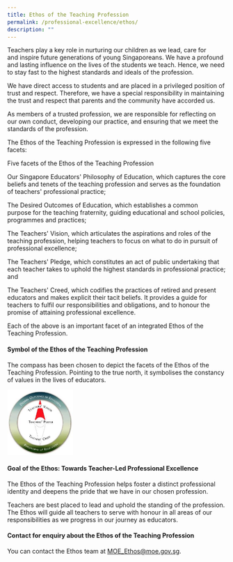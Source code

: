 ```yaml
---
title: Ethos of the Teaching Profession
permalink: /professional-excellence/ethos/
description: ""
---
```


Teachers play a key role in nurturing our children as we&nbsp;lead,&nbsp;care&nbsp;for and&nbsp;inspire&nbsp;future generations of young Singaporeans.&nbsp;We have a profound and lasting influence on the lives of the students we teach. Hence, we need to stay fast to the highest standards and ideals of the profession.

We have direct access to students and are placed in a privileged position of trust and respect.&nbsp;Therefore, we have a special responsibility in maintaining the trust and respect that parents and the community have accorded us.

As members of a trusted profession, we are responsible for reflecting on our own conduct, developing our practice, and ensuring that we meet the standards of the profession.

The Ethos of the Teaching Profession is expressed in the following five facets:

Five facets of the Ethos of the Teaching Profession

Our Singapore Educators' Philosophy of Education, which captures the&nbsp;core beliefs&nbsp;and tenets of the teaching profession and serves as the foundation of teachers' professional practice;&nbsp;

The&nbsp;Desired Outcomes of Education, which establishes a&nbsp;common purpose&nbsp;for the teaching fraternity, guiding educational and school policies, programmes and practices;

The&nbsp;Teachers' Vision, which articulates the&nbsp;aspirations and roles&nbsp;of the teaching profession, helping teachers to focus on what to do in pursuit of professional excellence;&nbsp;

The&nbsp;Teachers' Pledge, which constitutes an&nbsp;act of public undertaking&nbsp;that each teacher takes to uphold the highest standards in professional practice; and&nbsp;&nbsp;&nbsp;&nbsp;&nbsp;

The&nbsp;Teachers' Creed, which codifies the practices of retired and present educators and makes explicit their tacit beliefs. It provides a&nbsp;guide&nbsp;for teachers to fulfil our responsibilities and obligations, and to honour the promise of attaining professional excellence.

Each of the above is an important facet of an integrated Ethos of the Teaching Profession.

#### Symbol of the Ethos of the Teaching Profession

The compass has been chosen to depict the facets of the Ethos of the Teaching Profession. Pointing to the true north, it symbolises the constancy of values in the lives of educators.

<img src="/images/proex2.png" style="width:30%">

#### Goal of the Ethos: Towards Teacher-Led Professional Excellence

The Ethos of the Teaching Profession helps foster a distinct professional identity and deepens the pride that we have in our chosen profession.

Teachers are best placed to lead and uphold the standing of the profession. The Ethos will guide all teachers to serve with honour in all areas of our responsibilities as we progress in our journey as educators.

#### Contact for enquiry about the Ethos of the Teaching Profession  

You can contact the Ethos team at&nbsp;[MOE\_Ethos@moe.gov.sg](mailto:MOE_Ethos@moe.gov.sg).